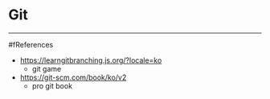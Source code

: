 # Git
---




#fReferences
- https://learngitbranching.js.org/?locale=ko
	- git game
- https://git-scm.com/book/ko/v2
	- pro git book
